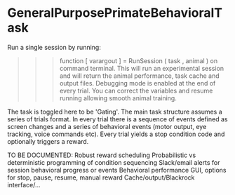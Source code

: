 # GeneralPurposePrimateBehavioralTask

Run a single session by running:
>>> function [ varargout ] = RunSession ( task , animal )
on command terminal. This will run an experimental session and will return the animal performance, task cache and output files.
Debugging mode is enabled at the end of every trial. You can correct the variables and resume running allowing smooth animal training.

The task is toggled here to be 'Gating'.
The main task structure assumes a series of trials format. In every trial there is a sequence of events defined as screen changes and a series of behavioral events (motor output, eye tracking, voice commands etc). Every trial yields a stop condition code and optionally triggers a reward.

TO BE DOCUMENTED:
Robust reward scheduling
Probabilistic vs deterministic programming of condition sequencing
Slack/email alerts for session behavioral progress or events
Behavioral performance GUI, options for stop, pause, resume, manual reward
Cache/output/Blackrock interface/...
